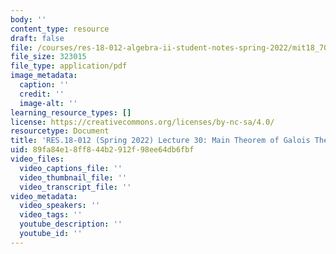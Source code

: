 ```yaml
---
body: ''
content_type: resource
draft: false
file: /courses/res-18-012-algebra-ii-student-notes-spring-2022/mit18_702s22_lect30.pdf
file_size: 323015
file_type: application/pdf
image_metadata:
  caption: ''
  credit: ''
  image-alt: ''
learning_resource_types: []
license: https://creativecommons.org/licenses/by-nc-sa/4.0/
resourcetype: Document
title: 'RES.18-012 (Spring 2022) Lecture 30: Main Theorem of Galois Theory'
uid: 89fa84e1-8ff8-44b2-912f-98ee64db6fbf
video_files:
  video_captions_file: ''
  video_thumbnail_file: ''
  video_transcript_file: ''
video_metadata:
  video_speakers: ''
  video_tags: ''
  youtube_description: ''
  youtube_id: ''
---
```

